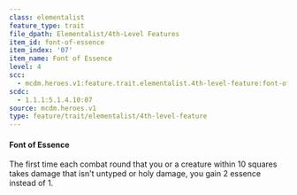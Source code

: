 ```yaml
---
class: elementalist
feature_type: trait
file_dpath: Elementalist/4th-Level Features
item_id: font-of-essence
item_index: '07'
item_name: Font of Essence
level: 4
scc:
  - mcdm.heroes.v1:feature.trait.elementalist.4th-level-feature:font-of-essence
scdc:
  - 1.1.1:5.1.4.10:07
source: mcdm.heroes.v1
type: feature/trait/elementalist/4th-level-feature
---
```


#### Font of Essence

The first time each combat round that you or a creature within 10 squares takes damage that isn't untyped or holy damage, you gain 2 essence instead of 1.
